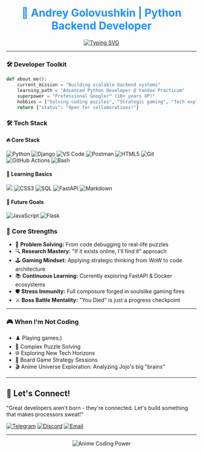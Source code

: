 <div align="center">
  
# <a href="https://github.com/Frenky19" style="color: #1e90ff; text-decoration: none">🐍 Andrey Golovushkin | Python Backend Developer</a>

[![Typing SVG](https://readme-typing-svg.demolab.com?font=Fira+Code&size=22&duration=4000&pause=1000&color=1E90FF&width=470&lines=%0A%F0%9F%91%8B%0A%F0%9F%91%8B%20%20+Welcome+to+my+profile!+%0A%F0%9F%91%8B%0A%F0%9F%91%8B;Studying+backend+Python+development;%E2%9C%A8+Always+learning+new+things+%E2%9C%A8)](https://git.io/typing-svg)
</div>

---

### 🛠️ **Developer Toolkit**
```python
def about_me():
    current_mission = "Building scalable backend systems"
    learning_path = "Advanced Python Developer @ Yandex Practicum"
    superpower = "Professional Googler™ (10+ years XP)"
    hobbies = ["Solving coding puzzles", "Strategic gaming", "Tech exploration"]
    return {"status": "Open for collaborations!"}
```
### 🛠️ Tech Stack

#### 🔥 Core Stack
<p align="left">
  <img src="https://img.shields.io/badge/Python-3776AB?logo=python&logoColor=white" alt="Python">
  <img src="https://img.shields.io/badge/Django-092E20?logo=django&logoColor=white" alt="Django">
  <img src="https://img.shields.io/badge/VS_Code-007ACC?logo=visual-studio-code&logoColor=white" alt="VS Code">
  <img src="https://img.shields.io/badge/Postman-FF6C37?logo=postman&logoColor=white" alt="Postman">
  <img src="https://img.shields.io/badge/HTML5-E34F26?logo=html5&logoColor=white" alt="HTML5">
  <img src="https://img.shields.io/badge/Git-F05032?logo=git&logoColor=white" alt="Git">
  <img src="https://img.shields.io/badge/GitHub_Actions-2088FF?logo=github-actions&logoColor=white" alt="GitHub Actions">
  <img src="https://img.shields.io/badge/Bash-4EAA25?logo=gnu-bash&logoColor=white" alt="Bash">
</p>

#### 🌱 Learning Basics
<p align="left">
  <img src="https://img.shields.io/badge/PyCharm-000000?logo=pycharm&logoColor=white">
  <img src="https://img.shields.io/badge/CSS3-1572B6?logo=css3&logoColor=white" alt="CSS3">
  <img src="https://img.shields.io/badge/SQL-4479A1?logo=postgresql&logoColor=white" alt="SQL">
  <img src="https://img.shields.io/badge/FastAPI-009688?logo=fastapi&logoColor=white" alt="FastAPI">
  <img src="https://img.shields.io/badge/Markdown-000000?logo=markdown&logoColor=white" alt="Markdown">
</p>

#### 🚧 Future Goals
<p align="left">
  <img src="https://img.shields.io/badge/JavaScript-F7DF1E?logo=javascript&logoColor=black" alt="JavaScript">
  <img src="https://img.shields.io/badge/Flask-000000?logo=flask&logoColor=white" alt="Flask">
</p>

### 🎯 Core Strengths
- 🧠 **Problem Solving:** From code debugging to real-life puzzles  
- 🔍 **Research Mastery:** "If it exists online, I'll find it" approach  
- 🕹️ **Gaming Mindset:** Applying strategic thinking from WoW to code architecture  
- 📚 **Continuous Learning:** Currently exploring FastAPI & Docker ecosystems  
- 🛡️ **Stress Immunity:** Full composure forged in soulslike gaming fires
- ⚔️ **Boss Battle Mentality:** "You Died" is just a progress checkpoint
---

### 🎮 When I'm Not Coding
- ♟️ Playing games;)
- 🧩 Complex Puzzle Solving
- 🌐 Exploring New Tech Horizons
- 🎲 Board Game Strategy Sessions
- 🎬 Anime Universe Exploration: Analyzing Jojo's big "brains"

---

## 💬 Let's Connect!
"Great developers aren't born - they're connected. Let's build something that makes processors sweat!"

[![Telegram](https://img.shields.io/badge/Telegram-@Frenky_19-26A5E4?logo=telegram&logoColor=white&style=flat-square)](https://t.me/Frenky_19)
[![Discord](https://img.shields.io/badge/Discord-nadek0%234870-5865F2?logo=discord&logoColor=white&style=flat-square)](https://discordapp.com/users/nadek0)
[![Email](https://img.shields.io/badge/Email-Write_me-FFA500?logo=gmail&logoColor=white&style=flat-square)](mailto:frenkodetto@yandex.ru)

---

<div align="center">
  
![Anime Coding Power](https://media4.giphy.com/media/v1.Y2lkPTc5MGI3NjExY2x4bzlsMWU3Y3QwdzlvbnRoaW1uZzk3NTRrcnRwbGUzdmD6cHZnOCZlcD12MV9pbnRlcm5hbF9naWZfYnlfaWQmY3Q9Zw/4N5vB4aErlVtVsywBw/giphy.gif)

</div>
